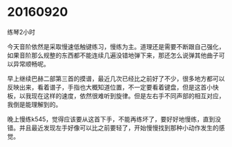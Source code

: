 # 20160920

练琴2小时

今天音阶依然是采取慢速低触键练习，慢练为主。道理还是需要不断跟自己强化，如果音阶那么规整的东西都不能连续几遍没错地弹下来，那还怎么说弹其他曲子可以异常顺畅呢。

早上继续巴赫二部第三首的摸谱，最近几次已经比之前好了不少，很多地方都可以反映出来，看着谱子，手指也大概知道位置，不一定要看着键盘，但是这首小快板，以我现在这样的速度，依然很难听到旋律。但是左右手不同声部的相互对应，我倒是能理解到的。

晚上慢练k545，觉得应该要从这首下手，不能再练坏了，要好好地慢练，直到没错。并且最近发现左手好像可以比之前要轻了，开始慢慢找到那种小动作发生的感觉。
